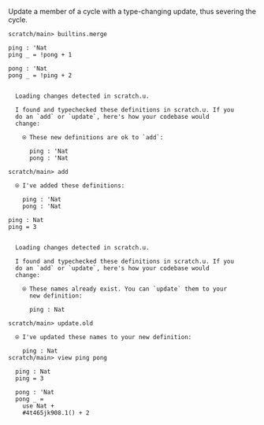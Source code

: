 Update a member of a cycle with a type-changing update, thus severing the cycle.

``` ucm :hide
scratch/main> builtins.merge
```

``` unison
ping : 'Nat
ping _ = !pong + 1

pong : 'Nat
pong _ = !ping + 2
```

``` ucm :added-by-ucm

  Loading changes detected in scratch.u.

  I found and typechecked these definitions in scratch.u. If you
  do an `add` or `update`, here's how your codebase would
  change:

    ⍟ These new definitions are ok to `add`:
    
      ping : 'Nat
      pong : 'Nat
```

``` ucm
scratch/main> add

  ⍟ I've added these definitions:

    ping : 'Nat
    pong : 'Nat
```

``` unison
ping : Nat
ping = 3
```

``` ucm :added-by-ucm

  Loading changes detected in scratch.u.

  I found and typechecked these definitions in scratch.u. If you
  do an `add` or `update`, here's how your codebase would
  change:

    ⍟ These names already exist. You can `update` them to your
      new definition:
    
      ping : Nat
```

``` ucm
scratch/main> update.old

  ⍟ I've updated these names to your new definition:

    ping : Nat
scratch/main> view ping pong

  ping : Nat
  ping = 3

  pong : 'Nat
  pong _ =
    use Nat +
    #4t465jk908.1() + 2
```
